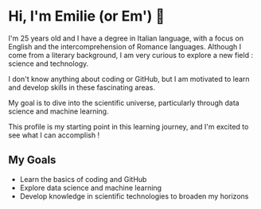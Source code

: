 # Hi, I'm Emilie (or Em') 👋

I'm 25 years old and I have a degree in Italian language, with a focus on English and the intercomprehension of Romance languages. Although I come from a literary background, I am very curious to explore a new field : science and technology.

I don't know anything about coding or GitHub, but I am motivated to learn and develop skills in these fascinating areas. 

My goal is to dive into the scientific universe, particularly through data science and machine learning.

This profile is my starting point in this learning journey, and I'm excited to see what I can accomplish !

## My Goals
- Learn the basics of coding and GitHub
- Explore data science and machine learning
- Develop knowledge in scientific technologies to broaden my horizons
